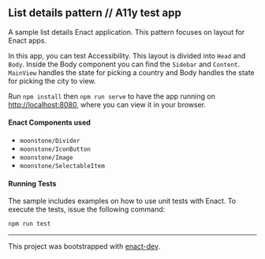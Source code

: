 ## List details pattern // A11y test app

A sample list details Enact application. This pattern focuses on layout for Enact apps.

In this app, you can test Accessibility.
This layout is divided into `Head` and `Body`. Inside the Body component you can find the `Sidebar` and `Content`.
`MainView` handles the state for picking a country and Body handles the state for picking the city to view.

Run `npm install` then
`npm run serve` to have the app running on [http://localhost:8080](http://localhost:8080), where you can view it in your browser.

#### Enact Components used
- `moonstone/Divider`
- `moonstone/IconButton`
- `moonstone/Image`
- `moonstone/SelectableItem`

#### Running Tests

The sample includes examples on how to use unit tests with Enact. To execute the tests, issue the following command:

```bash
npm run test
```

---

This project was bootstrapped with [enact-dev](https://github.com/enyojs/enact-dev).
